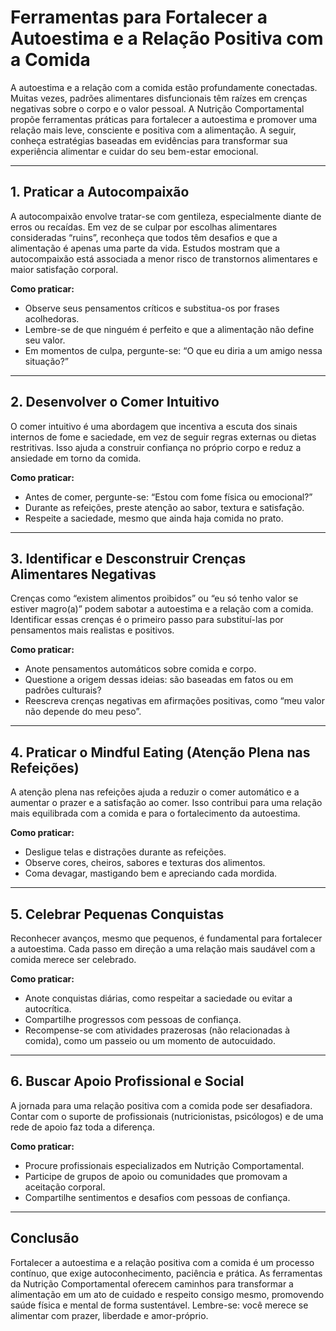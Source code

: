 
# Ferramentas para Fortalecer a Autoestima e a Relação Positiva com a Comida

A autoestima e a relação com a comida estão profundamente conectadas. Muitas vezes, padrões alimentares disfuncionais têm raízes em crenças negativas sobre o corpo e o valor pessoal. A Nutrição Comportamental propõe ferramentas práticas para fortalecer a autoestima e promover uma relação mais leve, consciente e positiva com a alimentação. A seguir, conheça estratégias baseadas em evidências para transformar sua experiência alimentar e cuidar do seu bem-estar emocional.

___

## 1. Praticar a Autocompaixão

A autocompaixão envolve tratar-se com gentileza, especialmente diante de erros ou recaídas. Em vez de se culpar por escolhas alimentares consideradas “ruins”, reconheça que todos têm desafios e que a alimentação é apenas uma parte da vida. Estudos mostram que a autocompaixão está associada a menor risco de transtornos alimentares e maior satisfação corporal.

**Como praticar:**
- Observe seus pensamentos críticos e substitua-os por frases acolhedoras.
- Lembre-se de que ninguém é perfeito e que a alimentação não define seu valor.
- Em momentos de culpa, pergunte-se: “O que eu diria a um amigo nessa situação?”

___

## 2. Desenvolver o Comer Intuitivo

O comer intuitivo é uma abordagem que incentiva a escuta dos sinais internos de fome e saciedade, em vez de seguir regras externas ou dietas restritivas. Isso ajuda a construir confiança no próprio corpo e reduz a ansiedade em torno da comida.

**Como praticar:**
- Antes de comer, pergunte-se: “Estou com fome física ou emocional?”
- Durante as refeições, preste atenção ao sabor, textura e satisfação.
- Respeite a saciedade, mesmo que ainda haja comida no prato.

___

## 3. Identificar e Desconstruir Crenças Alimentares Negativas

Crenças como “existem alimentos proibidos” ou “eu só tenho valor se estiver magro(a)” podem sabotar a autoestima e a relação com a comida. Identificar essas crenças é o primeiro passo para substituí-las por pensamentos mais realistas e positivos.

**Como praticar:**
- Anote pensamentos automáticos sobre comida e corpo.
- Questione a origem dessas ideias: são baseadas em fatos ou em padrões culturais?
- Reescreva crenças negativas em afirmações positivas, como “meu valor não depende do meu peso”.

___

## 4. Praticar o Mindful Eating (Atenção Plena nas Refeições)

A atenção plena nas refeições ajuda a reduzir o comer automático e a aumentar o prazer e a satisfação ao comer. Isso contribui para uma relação mais equilibrada com a comida e para o fortalecimento da autoestima.

**Como praticar:**
- Desligue telas e distrações durante as refeições.
- Observe cores, cheiros, sabores e texturas dos alimentos.
- Coma devagar, mastigando bem e apreciando cada mordida.

___

## 5. Celebrar Pequenas Conquistas

Reconhecer avanços, mesmo que pequenos, é fundamental para fortalecer a autoestima. Cada passo em direção a uma relação mais saudável com a comida merece ser celebrado.

**Como praticar:**
- Anote conquistas diárias, como respeitar a saciedade ou evitar a autocrítica.
- Compartilhe progressos com pessoas de confiança.
- Recompense-se com atividades prazerosas (não relacionadas à comida), como um passeio ou um momento de autocuidado.

___

## 6. Buscar Apoio Profissional e Social

A jornada para uma relação positiva com a comida pode ser desafiadora. Contar com o suporte de profissionais (nutricionistas, psicólogos) e de uma rede de apoio faz toda a diferença.

**Como praticar:**
- Procure profissionais especializados em Nutrição Comportamental.
- Participe de grupos de apoio ou comunidades que promovam a aceitação corporal.
- Compartilhe sentimentos e desafios com pessoas de confiança.

___

## Conclusão

Fortalecer a autoestima e a relação positiva com a comida é um processo contínuo, que exige autoconhecimento, paciência e prática. As ferramentas da Nutrição Comportamental oferecem caminhos para transformar a alimentação em um ato de cuidado e respeito consigo mesmo, promovendo saúde física e mental de forma sustentável. Lembre-se: você merece se alimentar com prazer, liberdade e amor-próprio.
```
